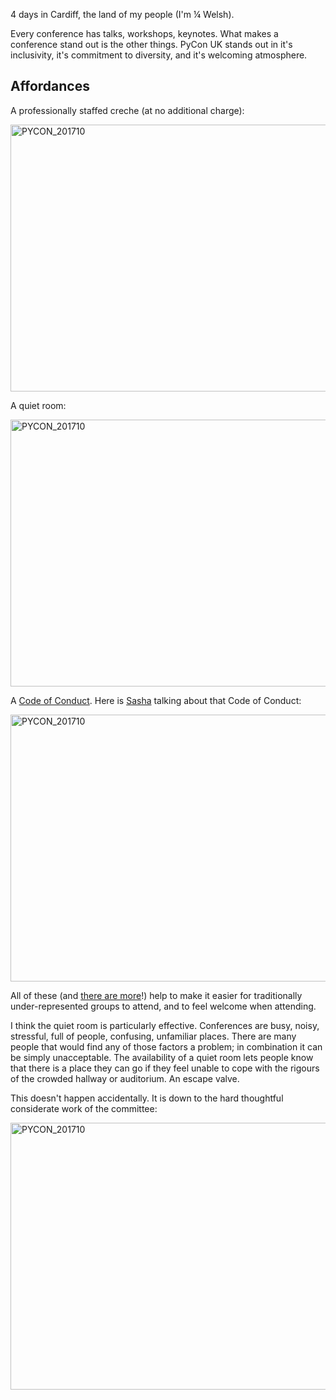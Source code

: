 [brutal]: #title "PyCon UK 2017"
[brutal]: #author "David Jones"

4 days in Cardiff, the land of my people (I'm ¼ Welsh).

Every conference has talks, workshops, keynotes.
What makes a conference stand out is the other things.
PyCon UK stands out in it's inclusivity,
it's commitment to diversity, and it's welcoming atmosphere.

## Affordances

A professionally staffed creche (at no additional charge):

<a data-flickr-embed="true" data-footer="true"
href="https://www.flickr.com/photos/152472562@N06/37919454202/"
title="PYCON_201710"><img
src="https://farm5.staticflickr.com/4512/37919454202_a66691da43_z.jpg"
width="640" height="427" alt="PYCON_201710"></a>

A quiet room:

<a data-flickr-embed="true"
href="https://www.flickr.com/photos/152472562@N06/37954659972/"
title="PYCON_201710"><img
src="https://farm5.staticflickr.com/4500/37954659972_3104a427bd_z.jpg"
width="640" height="427" alt="PYCON_201710"></a>

A [Code of Conduct](http://2017.pyconuk.org/code-of-conduct/).
Here is [Sasha](https://www.mxsasha.eu/) talking about that
Code of Conduct:

<a data-flickr-embed="true"
href="https://www.flickr.com/photos/152472562@N06/26213871549/"
title="PYCON_201710"><img
src="https://farm5.staticflickr.com/4488/26213871549_19280a09cb_z.jpg"
width="640" height="427" alt="PYCON_201710"></a>

All of these (and [there are
more](http://2017.pyconuk.org/diversity-accessibility-inclusion/)!)
help to make it easier for traditionally under-represented
groups to attend,
and to feel welcome when attending.

I think the quiet room is particularly effective.
Conferences are busy, noisy, stressful, full of people,
confusing, unfamiliar places.
There are many people that would find
any of those factors a problem;
in combination it can be simply unacceptable.
The availability of a quiet room lets people know
that there is a place they can go if they feel unable
to cope with the rigours of the crowded hallway or auditorium.
An escape valve.

This doesn't happen accidentally.
It is down to the hard thoughtful considerate work of
the committee:

<a data-flickr-embed="true"
href="https://www.flickr.com/photos/152472562@N06/26243832149/"
title="PYCON_201710"><img
src="https://farm5.staticflickr.com/4486/26243832149_411fae77b2_z.jpg"
width="640" height="427" alt="PYCON_201710"></a>
